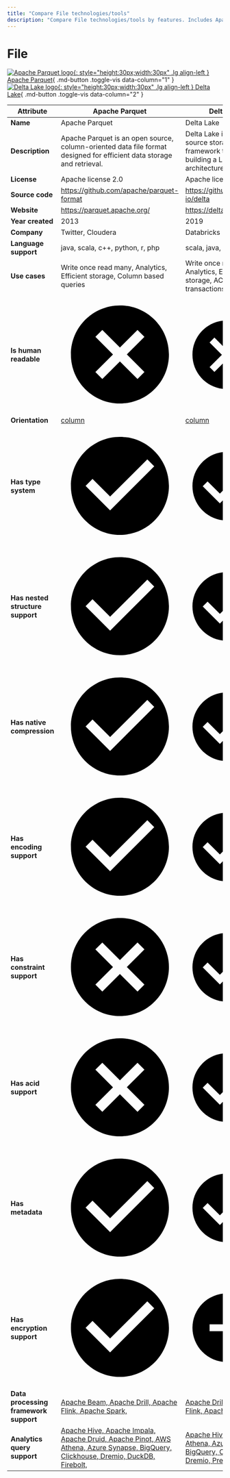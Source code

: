 ```yaml
---
title: "Compare File technologies/tools"
description: "Compare File technologies/tools by features. Includes Apache Parquet vs Delta Lake."
---
```

# File

[![Apache Parquet logo](../../assets/logo/parquet.svg){: style="height:30px;width:30px" .lg align-left } Apache Parquet](){ .md-button .toggle-vis data-column="1" }
[![Delta Lake logo](../../assets/logo/delta_lake.png){: style="height:30px;width:30px" .lg align-left } Delta Lake](){ .md-button .toggle-vis data-column="2" }


<table id="example" class="stripe hover row-border compact" style="width:100%">
    <thead>
        <tr>
            <th>Attribute</th>
            <th>Apache Parquet</th>
            <th>Delta Lake</th>
        </tr>
    </thead>
    <tbody>
        <tr>
            <td><b>Name</b></td>
            <td>Apache Parquet</td>
            <td>Delta Lake</td>
        </tr>
        <tr>
            <td><b>Description</b></td>
            <td>Apache Parquet is an open source, column-oriented data file format designed for efficient data storage and retrieval.</td>
            <td>Delta Lake is an open-source storage framework that enables building a Lakehouse architecture.</td>
        </tr>
        <tr>
            <td><b>License</b></td>
            <td>Apache license 2.0</td>
            <td>Apache license 2.0</td>
        </tr>
        <tr>
            <td><b>Source code</b></td>
            <td><a href="https://github.com/apache/parquet-format">https://github.com/apache/parquet-format</a></td>
            <td><a href="https://github.com/delta-io/delta">https://github.com/delta-io/delta</a></td>
        </tr>
        <tr>
            <td><b>Website</b></td>
            <td><a href="https://parquet.apache.org/">https://parquet.apache.org/</a></td>
            <td><a href="https://delta.io/">https://delta.io/</a></td>
        </tr>
        <tr>
            <td><b>Year created</b></td>
            <td>2013</td>
            <td>2019</td>
        </tr>
        <tr>
            <td><b>Company</b></td>
            <td>Twitter, Cloudera</td>
            <td>Databricks</td>
        </tr>
        <tr>
            <td><b>Language support</b></td>
            <td>java, scala, c++, python, r, php</td>
            <td>scala, java, python, rust</td>
        </tr>
        <tr>
            <td><b>Use cases</b></td>
            <td>Write once read many, Analytics, Efficient storage, Column based queries</td>
            <td>Write once read many, Analytics, Efficient storage, ACID transactions</td>
        </tr>
        <tr>
            <td><b>Is human readable</b></td>
            <td><a href="https://parquet.apache.org/docs/file-format/">    <span class="twemoji red-cross"><svg xmlns="http://www.w3.org/2000/svg" viewBox="0 0 24 24"><path d="M12 2c5.53 0 10 4.47 10 10s-4.47 10-10 10S2 17.53 2 12 6.47 2 12 2m3.59 5L12 10.59 8.41 7 7 8.41 10.59 12 7 15.59 8.41 17 12 13.41 15.59 17 17 15.59 13.41 12 17 8.41 15.59 7Z"></path></svg></span>
            <div href="https://parquet.apache.org/docs/file-format/" style="display: none">no</div>
</a></td>
            <td><a href="https://github.com/delta-io/delta/blob/master/PROTOCOL.md#file-types">    <span class="twemoji red-cross"><svg xmlns="http://www.w3.org/2000/svg" viewBox="0 0 24 24"><path d="M12 2c5.53 0 10 4.47 10 10s-4.47 10-10 10S2 17.53 2 12 6.47 2 12 2m3.59 5L12 10.59 8.41 7 7 8.41 10.59 12 7 15.59 8.41 17 12 13.41 15.59 17 17 15.59 13.41 12 17 8.41 15.59 7Z"></path></svg></span>
            <div href="https://github.com/delta-io/delta/blob/master/PROTOCOL.md#file-types" style="display: none">no</div>
</a></td>
        </tr>
        <tr>
            <td><b>Orientation</b></td>
            <td><a href="https://github.com/apache/parquet-format/blob/master/README.md">column</a></td>
            <td><a href="https://github.com/delta-io/delta/blob/master/PROTOCOL.md#file-types">column</a></td>
        </tr>
        <tr>
            <td><b>Has type system</b></td>
            <td><a href="https://github.com/apache/parquet-format/blob/master/LogicalTypes.md">    <span class="twemoji green-tick"><svg xmlns="http://www.w3.org/2000/svg" viewBox="0 0 24 24"><path d="M12 2C6.5 2 2 6.5 2 12s4.5 10 10 10 10-4.5 10-10S17.5 2 12 2m-2 15-5-5 1.41-1.41L10 14.17l7.59-7.59L19 8l-9 9Z"></path></svg></span>
            <div href="https://github.com/apache/parquet-format/blob/master/LogicalTypes.md" style="display: none">yes</div>
</a></td>
            <td><a href="https://github.com/delta-io/delta/blob/master/PROTOCOL.md#Schema-Serialization-Format">    <span class="twemoji green-tick"><svg xmlns="http://www.w3.org/2000/svg" viewBox="0 0 24 24"><path d="M12 2C6.5 2 2 6.5 2 12s4.5 10 10 10 10-4.5 10-10S17.5 2 12 2m-2 15-5-5 1.41-1.41L10 14.17l7.59-7.59L19 8l-9 9Z"></path></svg></span>
            <div href="https://github.com/delta-io/delta/blob/master/PROTOCOL.md#Schema-Serialization-Format" style="display: none">yes</div>
</a></td>
        </tr>
        <tr>
            <td><b>Has nested structure support</b></td>
            <td><a href="https://github.com/apache/parquet-format/blob/master/LogicalTypes.md">    <span class="twemoji green-tick"><svg xmlns="http://www.w3.org/2000/svg" viewBox="0 0 24 24"><path d="M12 2C6.5 2 2 6.5 2 12s4.5 10 10 10 10-4.5 10-10S17.5 2 12 2m-2 15-5-5 1.41-1.41L10 14.17l7.59-7.59L19 8l-9 9Z"></path></svg></span>
            <div href="https://github.com/apache/parquet-format/blob/master/LogicalTypes.md" style="display: none">yes</div>
</a></td>
            <td><a href="https://github.com/delta-io/delta/blob/master/PROTOCOL.md#Schema-Serialization-Format">    <span class="twemoji green-tick"><svg xmlns="http://www.w3.org/2000/svg" viewBox="0 0 24 24"><path d="M12 2C6.5 2 2 6.5 2 12s4.5 10 10 10 10-4.5 10-10S17.5 2 12 2m-2 15-5-5 1.41-1.41L10 14.17l7.59-7.59L19 8l-9 9Z"></path></svg></span>
            <div href="https://github.com/delta-io/delta/blob/master/PROTOCOL.md#Schema-Serialization-Format" style="display: none">yes</div>
</a></td>
        </tr>
        <tr>
            <td><b>Has native compression</b></td>
            <td><a href="https://github.com/apache/parquet-format/blob/master/Compression.md">    <span class="twemoji green-tick"><svg xmlns="http://www.w3.org/2000/svg" viewBox="0 0 24 24"><path d="M12 2C6.5 2 2 6.5 2 12s4.5 10 10 10 10-4.5 10-10S17.5 2 12 2m-2 15-5-5 1.41-1.41L10 14.17l7.59-7.59L19 8l-9 9Z"></path></svg></span>
            <div href="https://github.com/apache/parquet-format/blob/master/Compression.md" style="display: none">yes</div>
</a></td>
            <td><a href="https://github.com/delta-io/delta/blob/master/PROTOCOL.md#file-types">    <span class="twemoji green-tick"><svg xmlns="http://www.w3.org/2000/svg" viewBox="0 0 24 24"><path d="M12 2C6.5 2 2 6.5 2 12s4.5 10 10 10 10-4.5 10-10S17.5 2 12 2m-2 15-5-5 1.41-1.41L10 14.17l7.59-7.59L19 8l-9 9Z"></path></svg></span>
            <div href="https://github.com/delta-io/delta/blob/master/PROTOCOL.md#file-types" style="display: none">yes</div>
</a></td>
        </tr>
        <tr>
            <td><b>Has encoding support</b></td>
            <td><a href="https://github.com/apache/parquet-format/blob/master/Encodings.md">    <span class="twemoji green-tick"><svg xmlns="http://www.w3.org/2000/svg" viewBox="0 0 24 24"><path d="M12 2C6.5 2 2 6.5 2 12s4.5 10 10 10 10-4.5 10-10S17.5 2 12 2m-2 15-5-5 1.41-1.41L10 14.17l7.59-7.59L19 8l-9 9Z"></path></svg></span>
            <div href="https://github.com/apache/parquet-format/blob/master/Encodings.md" style="display: none">yes</div>
</a></td>
            <td><a href="https://github.com/delta-io/delta/blob/master/PROTOCOL.md#file-types">    <span class="twemoji green-tick"><svg xmlns="http://www.w3.org/2000/svg" viewBox="0 0 24 24"><path d="M12 2C6.5 2 2 6.5 2 12s4.5 10 10 10 10-4.5 10-10S17.5 2 12 2m-2 15-5-5 1.41-1.41L10 14.17l7.59-7.59L19 8l-9 9Z"></path></svg></span>
            <div href="https://github.com/delta-io/delta/blob/master/PROTOCOL.md#file-types" style="display: none">yes</div>
</a></td>
        </tr>
        <tr>
            <td><b>Has constraint support</b></td>
            <td>    <span class="twemoji red-cross"><svg xmlns="http://www.w3.org/2000/svg" viewBox="0 0 24 24"><path d="M12 2c5.53 0 10 4.47 10 10s-4.47 10-10 10S2 17.53 2 12 6.47 2 12 2m3.59 5L12 10.59 8.41 7 7 8.41 10.59 12 7 15.59 8.41 17 12 13.41 15.59 17 17 15.59 13.41 12 17 8.41 15.59 7Z"></path></svg></span>
            <div style="display: none">no</div>
</td>
            <td><a href="https://docs.delta.io/latest/delta-constraints.html">    <span class="twemoji green-tick"><svg xmlns="http://www.w3.org/2000/svg" viewBox="0 0 24 24"><path d="M12 2C6.5 2 2 6.5 2 12s4.5 10 10 10 10-4.5 10-10S17.5 2 12 2m-2 15-5-5 1.41-1.41L10 14.17l7.59-7.59L19 8l-9 9Z"></path></svg></span>
            <div href="https://docs.delta.io/latest/delta-constraints.html" style="display: none">yes</div>
</a></td>
        </tr>
        <tr>
            <td><b>Has acid support</b></td>
            <td>    <span class="twemoji red-cross"><svg xmlns="http://www.w3.org/2000/svg" viewBox="0 0 24 24"><path d="M12 2c5.53 0 10 4.47 10 10s-4.47 10-10 10S2 17.53 2 12 6.47 2 12 2m3.59 5L12 10.59 8.41 7 7 8.41 10.59 12 7 15.59 8.41 17 12 13.41 15.59 17 17 15.59 13.41 12 17 8.41 15.59 7Z"></path></svg></span>
            <div style="display: none">no</div>
</td>
            <td><a href="https://docs.delta.io/latest/concurrency-control.html">    <span class="twemoji green-tick"><svg xmlns="http://www.w3.org/2000/svg" viewBox="0 0 24 24"><path d="M12 2C6.5 2 2 6.5 2 12s4.5 10 10 10 10-4.5 10-10S17.5 2 12 2m-2 15-5-5 1.41-1.41L10 14.17l7.59-7.59L19 8l-9 9Z"></path></svg></span>
            <div href="https://docs.delta.io/latest/concurrency-control.html" style="display: none">yes</div>
</a></td>
        </tr>
        <tr>
            <td><b>Has metadata</b></td>
            <td><a href="https://github.com/apache/parquet-format/blob/master/Encodings.md">    <span class="twemoji green-tick"><svg xmlns="http://www.w3.org/2000/svg" viewBox="0 0 24 24"><path d="M12 2C6.5 2 2 6.5 2 12s4.5 10 10 10 10-4.5 10-10S17.5 2 12 2m-2 15-5-5 1.41-1.41L10 14.17l7.59-7.59L19 8l-9 9Z"></path></svg></span>
            <div href="https://github.com/apache/parquet-format/blob/master/Encodings.md" style="display: none">yes</div>
</a></td>
            <td><a href="https://github.com/delta-io/delta/blob/master/PROTOCOL.md#actions">    <span class="twemoji green-tick"><svg xmlns="http://www.w3.org/2000/svg" viewBox="0 0 24 24"><path d="M12 2C6.5 2 2 6.5 2 12s4.5 10 10 10 10-4.5 10-10S17.5 2 12 2m-2 15-5-5 1.41-1.41L10 14.17l7.59-7.59L19 8l-9 9Z"></path></svg></span>
            <div href="https://github.com/delta-io/delta/blob/master/PROTOCOL.md#actions" style="display: none">yes</div>
</a></td>
        </tr>
        <tr>
            <td><b>Has encryption support</b></td>
            <td><a href="https://github.com/apache/parquet-format/blob/master/Encryption.md">    <span class="twemoji green-tick"><svg xmlns="http://www.w3.org/2000/svg" viewBox="0 0 24 24"><path d="M12 2C6.5 2 2 6.5 2 12s4.5 10 10 10 10-4.5 10-10S17.5 2 12 2m-2 15-5-5 1.41-1.41L10 14.17l7.59-7.59L19 8l-9 9Z"></path></svg></span>
            <div href="https://github.com/apache/parquet-format/blob/master/Encryption.md" style="display: none">yes</div>
</a></td>
            <td><a href="https://docs.delta.io/latest/delta-faq.html#what-format-does-delta-lake-use-to-store-data" title="Implicitly supported by data stored as Parquet but no direct API to support encryption">    <span class="twemoji maybe-minus"><svg xmlns="http://www.w3.org/2000/svg" viewBox="0 0 24 24"><path d="M17 13H7v-2h10m-5-9A10 10 0 0 0 2 12a10 10 0 0 0 10 10 10 10 0 0 0 10-10A10 10 0 0 0 12 2Z"></path></svg></span>
            <div href="https://docs.delta.io/latest/delta-faq.html#what-format-does-delta-lake-use-to-store-data" style="display: none">maybe</div>
</a></td>
        </tr>
        <tr>
            <td><b>Data processing framework support</b></td>
            <td>
                <a href="https://beam.apache.org/documentation/io/built-in/parquet/">Apache Beam, </a>
                <a href="https://drill.apache.org/docs/parquet-format/">Apache Drill, </a>
                <a href="https://nightlies.apache.org/flink/flink-docs-master/docs/connectors/table/formats/parquet/">Apache Flink, </a>
                <a href="https://spark.apache.org/docs/latest/sql-data-sources-parquet.html">Apache Spark, </a>
            </td>
            <td>
                <a href="https://drill.apache.org/docs/delta-lake-format-plugin/">Apache Drill, </a>
                <a href="https://github.com/delta-io/delta/tree/master/connectors/flink/">Apache Flink, </a>
                <a href="https://docs.delta.io/latest/quick-start.html#set-up-apache-spark-with-delta-lake">Apache Spark, </a>
            </td>
        </tr>
        <tr>
            <td><b>Analytics query support</b></td>
            <td>
                <a href="https://cwiki.apache.org/confluence/display/Hive/Parquet">Apache Hive, </a>
                <a href="https://impala.apache.org/docs/build/html/topics/impala_parquet.html">Apache Impala, </a>
                <a href="https://druid.apache.org/docs/latest/ingestion/data-formats#parquet">Apache Druid, </a>
                <a href="https://docs.pinot.apache.org/basics/data-import/pinot-input-formats#parquet">Apache Pinot, </a>
                <a href="https://docs.aws.amazon.com/athena/latest/ug/supported-serdes.html">AWS Athena, </a>
                <a href="https://learn.microsoft.com/en-us/azure/synapse-analytics/sql/query-parquet-files">Azure Synapse, </a>
                <a href="https://cloud.google.com/bigquery/docs/loading-data-cloud-storage-parquet">BigQuery, </a>
                <a href="https://github.com/ClickHouse/clickhouse-docs/blob/main/docs/en/integrations/data-ingestion/data-formats/parquet.md">Clickhouse, </a>
                <a href="https://docs.dremio.com/current/sonar/query-manage/data-formats/parquet-files/">Dremio, </a>
                <a href="https://duckdb.org/docs/data/parquet/overview">DuckDB, </a>
                <a href="https://docs.firebolt.io/godocs/Guides/loading-data/working-with-external-tables.html#supported-file-formats">Firebolt, </a>
            </td>
            <td>
                <a href="https://github.com/delta-io/delta/tree/master/connectors/hive">Apache Hive, </a>
                <a href="https://docs.aws.amazon.com/athena/latest/ug/delta-lake-tables.html">AWS Athena, </a>
                <a href="https://learn.microsoft.com/en-us/azure/synapse-analytics/sql/query-delta-lake-format">Azure Synapse, </a>
                <a href="https://cloud.google.com/bigquery/docs/query-open-table-format-using-manifest-files">BigQuery, </a>
                <a href="https://clickhouse.com/docs/en/engines/table-engines/integrations/deltalake">Clickhouse, </a>
                <a href="https://docs.dremio.com/current/sonar/query-manage/data-formats/delta-lake">Dremio, </a>
                <a href="https://prestodb.io/docs/0.284/connector/deltalake.html">Presto, </a>
                <a href="https://trino.io/docs/current/connector/delta-lake.html">Trino, </a>
            </td>
        </tr>
    </tbody>
</table>
